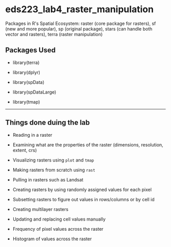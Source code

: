 # eds223_lab4_raster_manipulation

Packages in R's Spatial Ecosystem: raster (core package for rasters), sf (new and more popular), sp (original package), stars (can handle both vector and rasters), terra (raster manipulation)

## Packages Used

- library(terra)

- library(dplyr)

- library(spData)

- library(spDataLarge)

- library(tmap)

***

## Things done duing the lab

- Reading in a raster

- Examining what are the properties of the raster (dimensions, resolution, extent, crs)

- Visualizing rasters using `plot` and `tmap`

- Making rasters from scratch using `rast`

- Pulling in rasters such as Landsat

- Creating rasters by using randomly assigned values for each pixel

- Subsetting rasters to figure out values in rows/columns or by cell id

- Creating multilayer rasters 

- Updating and replacing cell values manually 

- Frequency of pixel values across the raster 

- Histogram of values across the raster
